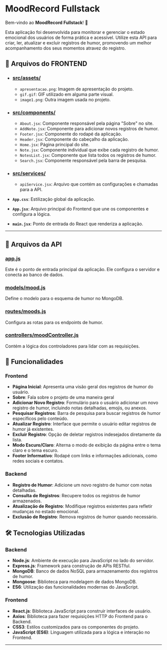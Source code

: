 # MoodRecord Fullstack

Bem-vindo ao **MoodRecord Fullstack**! 🌟 

Esta aplicação foi desenvolvida para monitorar e gerenciar o estado emocional dos usuários de forma prática e acessível.
Utilize esta API para criar, ler, atualizar e excluir registros de humor, promovendo um melhor acompanhamento dos seus momentos atravez do registro.


## 📁 Arquivos do FRONTEND


- ### [src/assets/](https://github.com/Debora-Laiss/mood_fullstack/tree/main/frontend/src/assets)
  
  - `apresentacao.png`: Imagem de apresentação do projeto.
  - `gif.gif`: GIF utilizado em alguma parte visual.
  - `image1.png`: Outra imagem usada no projeto.


- ### [src/components/](https://github.com/Debora-Laiss/mood_fullstack/tree/main/frontend/src/components)
  
  - `About.jsx`: Componente responsável pela página "Sobre" no site.
  - `AddNote.jsx`: Componente para adicionar novos registros de humor.
  - `Footer.jsx`: Componente do rodapé da aplicação.
  - `Header.jsx`: Componente do cabeçalho da aplicação.
  - `Home.jsx`: Página principal do site.
  - `Note.jsx`: Componente individual que exibe cada registro de humor.
  - `NotesList.jsx`: Componente que lista todos os registros de humor.
  - `Search.jsx`: Componente responsável pela barra de pesquisa.

- ### [src/services/](https://github.com/Debora-Laiss/mood_fullstack/tree/main/frontend/src/services)
  
  - `apiService.jsx`: Arquivo que contém as configurações e chamadas para a API.


- **`App.css`**: Estilização global da aplicação.
- **`App.jsx`**: Arquivo principal do Frontend que une os componentes e configura a lógica.
- **`main.jsx`**: Ponto de entrada do React que renderiza a aplicação.

---

## 📁 Arquivos da API

### [app.js](https://github.com/Debora-Laiss/Projeto_M4/blob/debora/backend/src/index.js)

Este é o ponto de entrada principal da aplicação. Ele configura o servidor e conecta ao banco de dados.

### [models/mood.js](https://github.com/Debora-Laiss/Projeto_M4/blob/debora/backend/src/models/mood.js)

Define o modelo para o esquema de humor no MongoDB.

### [routes/moods.js](https://github.com/Debora-Laiss/Projeto_M4/blob/debora/backend/src/routes/moods.js)

Configura as rotas para os endpoints de humor.

### [controllers/moodController.js](https://github.com/Debora-Laiss/Projeto_M4/blob/debora/backend/src/controllers/moodController.js)

Contém a lógica dos controladores para lidar com as requisições.

## 🚀 Funcionalidades

### **Frontend**

- **Página Inicial**: Apresenta uma visão geral dos registros de humor do usuário.
- **Sobre**: Fala sobre o projeto de uma maneira geral
- **Adicionar Novo Registro**: Formulário para o usuário adicionar um novo registro de humor, incluindo notas detalhadas, emojis, ou anexos.
- **Pesquisar Registros**: Barra de pesquisa para buscar registros de humor específicos pelo conteúdo.
- **Atualizar Registro**: Interface que permite o usuário editar registros de humor já existentes.
- **Excluir Registro**: Opção de deletar registros indesejados diretamente da lista.
- **Modo Escuro/Claro**: Alterna o modo de exibição da página entre o tema claro e o tema escuro.
- **Footer Informativo**: Rodapé com links e informações adicionais, como redes sociais e contatos.


### **Backend**
- **Registro de Humor**: Adicione um novo registro de humor com notas detalhadas.
- **Consulta de Registros**: Recupere todos os registros de humor armazenados.
- **Atualização de Registro**: Modifique registros existentes para refletir mudanças no estado emocional.
- **Exclusão de Registro**: Remova registros de humor quando necessário.

## 🛠 Tecnologias Utilizadas

### **Backend**
- **Node.js**: Ambiente de execução para JavaScript no lado do servidor.
- **Express.js**: Framework para construção de APIs RESTful.
- **MongoDB**: Banco de dados NoSQL para armazenamento dos registros de humor.
- **Mongoose**: Biblioteca para modelagem de dados MongoDB.
- **ES6**: Utilização das funcionalidades modernas do JavaScript.

### **Frontend**
- **React.js**: Biblioteca JavaScript para construir interfaces de usuário.
- **Axios**: Biblioteca para fazer requisições HTTP do Frontend para o Backend.
- **CSS3**: Estilos customizados para os componentes do projeto.
- **JavaScript (ES6)**: Linguagem utilizada para a lógica e interação no Frontend.

---

